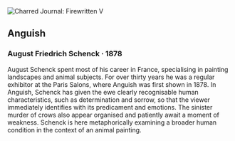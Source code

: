 <div class="artwork-of-the-day">
  <div class="container">
    <div class="img-wrapper">
      <img
        src="https://uploads0.wikiart.org/00206/images/august-friedrich-schenck/fd101810.jpg!Large.jpg"
        alt="Charred Journal: Firewritten V" />
    </div>
    <div class="artwork-detail">
      <div class="artwork-origin"> 
        <h2 class="artwork-name">Anguish</h2>
        <h3 class="artist">
          August Friedrich Schenck
                    ·  1878
        </h3>
      </div>
      <p class="description">
        <span class="artwork-description-text ng-binding" ng-bind-html="viewModel.ArtworkOfTheDay.Description | unsafe">August Schenck spent most of his career in France, specialising in painting landscapes and animal subjects. For over thirty years he was a regular exhibitor at the Paris Salons, where Anguish was first shown in 1878. In Anguish, Schenck has given the ewe clearly recognisable human characteristics, such as determination and sorrow, so that the viewer immediately identifies with its predicament and emotions. The sinister murder of crows also appear organised and patiently await a moment of weakness. Schenck is here metaphorically examining a broader human condition in the context of an animal painting.</span>
                        <div class="text-shadow-container" ng-show="showShadow" style=""></div>
      </p>
    </div>
  </div>

</div>
